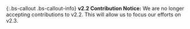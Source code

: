 {:.bs-callout .bs-callout-info}
**v2.2 Contribution Notice:**
We are no longer accepting contributions to v2.2. This will allow us to focus our efforts on v2.3.
